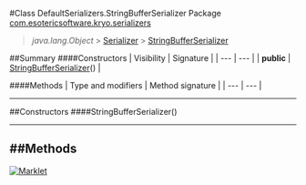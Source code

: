 #Class DefaultSerializers.StringBufferSerializer
Package [com.esotericsoftware.kryo.serializers](README.md)<br>

> *java.lang.Object* > [Serializer](../Serializer.md) > [StringBufferSerializer](StringBufferSerializer.md)






##Summary
####Constructors
| Visibility | Signature |
| --- | --- |
| **public** | [StringBufferSerializer](#stringbufferserializer)() |

####Methods
| Type and modifiers | Method signature |
| --- | --- |

---


##Constructors
####StringBufferSerializer()
> 


---


##Methods
---

[![Marklet](https://img.shields.io/badge/Generated%20by-Marklet-green.svg)](https://github.com/Faylixe/marklet)